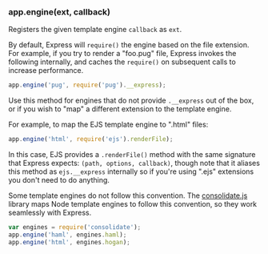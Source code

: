 <h3 id='app.engine'>app.engine(ext, callback)</h3>

Registers the given template engine `callback` as `ext`.

By default, Express will `require()` the engine based on the file extension. For example, if you try to render a "foo.pug" file, Express invokes the following internally, and caches the `require()` on subsequent calls to increase performance.

```js
app.engine('pug', require('pug').__express);
```

Use this method for engines that do not provide `.__express` out of the box, or if you wish to "map" a different extension to the template engine.

For example, to map the EJS template engine to ".html" files:

```js
app.engine('html', require('ejs').renderFile);
```

In this case, EJS provides a `.renderFile()` method with the same signature that Express expects: `(path, options, callback)`, though note that it aliases this method as `ejs.__express` internally so if you're using ".ejs" extensions you don't need to do anything.

Some template engines do not follow this convention. The [consolidate.js](https://github.com/tj/consolidate.js) library maps Node template engines to follow this convention, so they work seamlessly with Express.

```js
var engines = require('consolidate');
app.engine('haml', engines.haml);
app.engine('html', engines.hogan);
```

